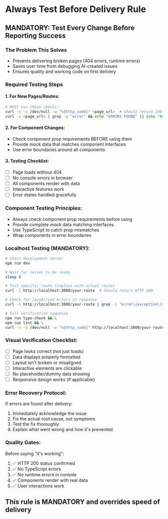 # Always Test Before Delivery Rule

## MANDATORY: Test Every Change Before Reporting Success

### The Problem This Solves
- Prevents delivering broken pages (404 errors, runtime errors)
- Saves user time from debugging AI-created issues
- Ensures quality and working code on first delivery

### Required Testing Steps

#### 1. For New Pages/Routes:
```bash
# MUST run these checks:
curl -s -o /dev/null -w "%{http_code}" <page_url>  # Should return 200
curl -s <page_url> | grep -q "error" && echo "ERRORS FOUND" || echo "No errors"
```

#### 2. For Component Changes:
- Check component prop requirements BEFORE using them
- Provide mock data that matches component interfaces
- Use error boundaries around all components

#### 3. Testing Checklist:
- [ ] Page loads without 404
- [ ] No console errors in browser
- [ ] All components render with data
- [ ] Interactive features work
- [ ] Error states handled gracefully

### Component Testing Principles:
- Always check component prop requirements before using
- Provide complete mock data matching interfaces
- Use TypeScript to catch prop mismatches
- Wrap components in error boundaries

### Localhost Testing (MANDATORY):
```bash
# Start development server
npm run dev

# Wait for server to be ready
sleep 5

# Test specific route (replace with actual route)
curl -I http://localhost:3000/your-route  # Should return HTTP 200

# Check for JavaScript errors in response
curl -s http://localhost:3000/your-route | grep -i "error\|exception\|undefined"

# Full verification sequence
npm run type-check && \
npm run lint && \
curl -s -o /dev/null -w "%{http_code}" http://localhost:3000/your-route
```

### Visual Verification Checklist:
- [ ] Page looks correct (not just loads)
- [ ] Data displays properly formatted
- [ ] Layout isn't broken or misaligned
- [ ] Interactive elements are clickable
- [ ] No placeholder/dummy data showing
- [ ] Responsive design works (if applicable)

### Error Recovery Protocol:
If errors are found after delivery:
1. Immediately acknowledge the issue
2. Fix the actual root cause, not symptoms
3. Test the fix thoroughly
4. Explain what went wrong and how it's prevented

### Quality Gates:
Before saying "it's working":
1. ✅ HTTP 200 status confirmed
2. ✅ No TypeScript errors
3. ✅ No runtime errors in console
4. ✅ Components render with real data
5. ✅ User interactions work

## This rule is MANDATORY and overrides speed of delivery